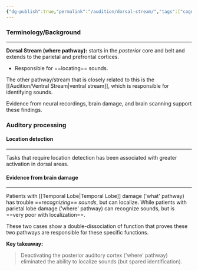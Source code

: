 ```yaml
---
{"dg-publish":true,"permalink":"/audition/dorsal-stream/","tags":["cognitivescience","vision","audition","neuroscience"]}
---
```


### **Terminology/Background**
---
**Dorsal Stream (where pathway):** starts in the *posterior* core and belt and extends to the parietal and prefrontal cortices.
- Responsible for ==locating== sounds.

The other pathway/stream that is closely related to this is the [[Audition/Ventral Stream\|ventral stream]], which is responsible for identifying sounds.

Evidence from neural recordings, brain damage, and brain scanning support these findings.

### **Auditory processing**
#### **Location detection**
---
Tasks that require location detection has been associated with greater activation in dorsal areas.

#### **Evidence from brain damage**
---
Patients with [[Temporal Lobe\|Temporal Lobe]] damage ('what' pathway) has trouble ==*recognizing== sounds*, but can localize. While patients with parietal lobe damage ('where' pathway) can recognize sounds, but is ==very poor with localization==.

These two cases show a double-dissociation of function that proves these two pathways are responsible for these specific functions.

**Key takeaway:**
> Deactivating the posterior auditory cortex ('where' pathway) eliminated the ability to localize sounds (but spared identification).